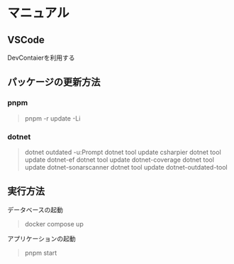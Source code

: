 # マニュアル

## VSCode

DevContaierを利用する

## パッケージの更新方法

### pnpm

> pnpm -r update -Li

### dotnet

> dotnet outdated -u:Prompt
> dotnet tool update csharpier 
> dotnet tool update dotnet-ef
> dotnet tool update dotnet-coverage
> dotnet tool update dotnet-sonarscanner
> dotnet tool update dotnet-outdated-tool

## 実行方法

データベースの起動

> docker compose up

アプリケーションの起動

> pnpm start